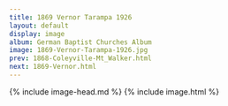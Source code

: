 ```yaml
---
title: 1869 Vernor Tarampa 1926
layout: default
display: image
album: German Baptist Churches Album
image: 1869-Vernor-Tarampa-1926.jpg
prev: 1868-Coleyville-Mt_Walker.html
next: 1869-Vernor.html
---
```

{% include image-head.md %}
{% include image.html %}